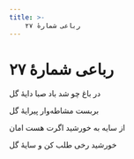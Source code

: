 ```yaml
---
title: >-
    رباعی شمارهٔ ۲۷
---
```

# رباعی شمارهٔ ۲۷

<div class="b" id="bn1"><div class="m1"><p>در باغ چو شد باد صبا دایهٔ گل</p></div>
<div class="m2"><p>بربست مشاطه‌وار پیرایهٔ گل</p></div></div>
<div class="b" id="bn2"><div class="m1"><p>از سایه به خورشید اگرت هست امان</p></div>
<div class="m2"><p>خورشید رخی طلب کن و سایهٔ گل</p></div></div>
